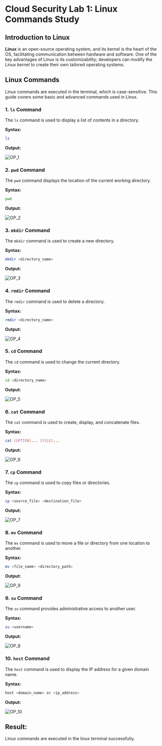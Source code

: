 # Cloud Security Lab 1: Linux Commands Study

## Introduction to Linux

**Linux** is an open-source operating system, and its kernel is the heart of the OS, facilitating communication between hardware and software. One of the key advantages of Linux is its customizability; developers can modify the Linux kernel to create their own tailored operating systems.

## Linux Commands

Linux commands are executed in the terminal, which is case-sensitive. This guide covers some basic and advanced commands used in Linux.

### 1. `ls` Command

The `ls` command is used to display a list of contents in a directory.

**Syntax:** 

```bash
ls
```

**Output:**

![OP_1](https://github.com/user-attachments/assets/5d344db6-ae34-4394-b4b8-12a61c2d7ed8)


### 2. `pwd` Command

The `pwd` command displays the location of the current working directory.

**Syntax:**

```bash
pwd
```

**Output:**

![OP_2](https://github.com/user-attachments/assets/dffd8bd8-6d2d-46be-bc39-39e247cb678d)


### 3. `mkdir` Command

The `mkdir` command is used to create a new directory.

**Syntax:**

```bash
mkdir <directory_name>
```

**Output:**

![OP_3](https://github.com/user-attachments/assets/de1c39be-2660-4aba-89b3-61fe7a2d9782)


### 4. `rmdir` Command

The `rmdir` command is used to delete a directory.

**Syntax:**

```bash
rmdir <directory_name>
```

**Output:**

![OP_4](https://github.com/user-attachments/assets/1ea16844-0967-4eae-a196-77c669c027c6)


### 5. `cd` Command

The `cd` command is used to change the current directory.

**Syntax:**

```bash
cd <directory_name>
```

**Output:**

![OP_5](https://github.com/user-attachments/assets/ff9bbe6f-c0ab-452e-b187-f85af69b8711)


### 6. `cat` Command

The `cat` command is used to create, display, and concatenate files.

**Syntax:**

```bash
cat [OPTION]... [FILE]...
```

**Output:**

![OP_6](https://github.com/user-attachments/assets/a6bfd8fa-60c5-404e-bfe8-628ab67fbdba)



### 7. `cp` Command

The `cp` command is used to copy files or directories.

**Syntax:**

```bash
cp <source_file> <destination_file>
```

**Output:**

![OP_7](https://github.com/user-attachments/assets/0945919a-10ee-4e9e-8ff1-1a6751f43ae6)


### 8. `mv` Command

The `mv` command is used to move a file or directory from one location to another.

**Syntax:**

```bash
mv <file_name> <directory_path>
```

**Output:**

![OP_9](https://github.com/user-attachments/assets/7fd6a0f7-20f9-43f3-b610-d44b13eb0b66)


### 9. `su` Command

The `su` command provides administrative access to another user.

**Syntax:**

```bash
su <username>
```

**Output:**

![OP_8](https://github.com/user-attachments/assets/a1cf4bb5-ea25-4210-8b6e-4774ed1667d3)


### 10. `host` Command

The `host` command is used to display the IP address for a given domain name.

**Syntax:**

```bash
host <domain_name> or <ip_address>
```

**Output:**

![OP_10](https://github.com/user-attachments/assets/488b30a6-6465-430e-9c90-0ab06cd1bc7c)


## Result:
Linux commands are executed in the linux terminal successfully.
